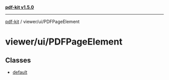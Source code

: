 [**pdf-kit v1.5.0**](../../../README.md)

***

[pdf-kit](../../../modules.md) / viewer/ui/PDFPageElement

# viewer/ui/PDFPageElement

## Classes

- [default](classes/default.md)
